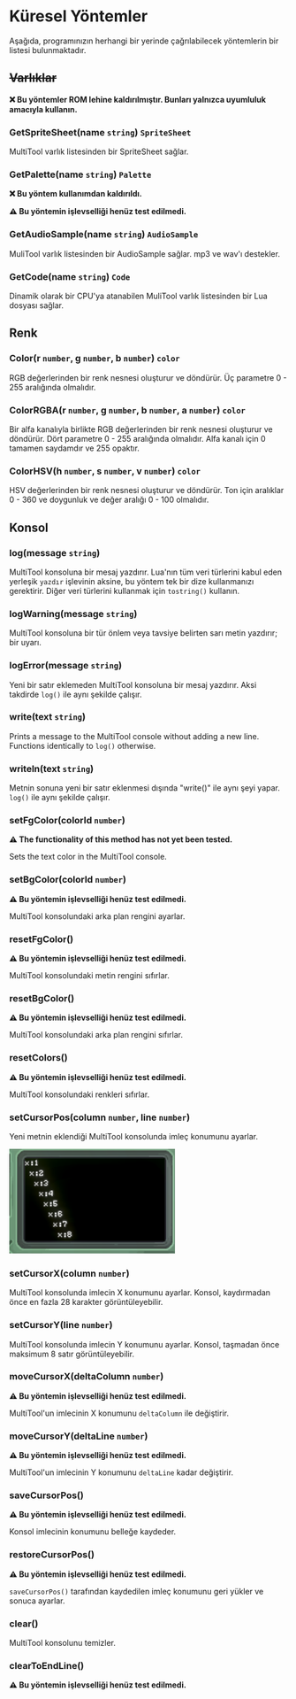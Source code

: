 # Küresel Yöntemler
Aşağıda, programınızın herhangi bir yerinde çağrılabilecek yöntemlerin bir listesi bulunmaktadır.

## ~~Varlıklar~~
**❌ Bu yöntemler ROM lehine kaldırılmıştır. Bunları yalnızca uyumluluk amacıyla kullanın.**

### GetSpriteSheet(name `string`) `SpriteSheet`
MultiTool varlık listesinden bir SpriteSheet sağlar.

### GetPalette(name `string`) `Palette`
**❌ Bu yöntem kullanımdan kaldırıldı.**

**⚠️ Bu yöntemin işlevselliği henüz test edilmedi.**

### GetAudioSample(name `string`) `AudioSample`
MuliTool varlık listesinden bir AudioSample sağlar. mp3 ve wav'ı destekler.

### GetCode(name `string`) `Code`
Dinamik olarak bir CPU'ya atanabilen MuliTool varlık listesinden bir Lua dosyası sağlar.

## Renk

### Color(r `number`, g `number`, b `number`) `color`
RGB değerlerinden bir renk nesnesi oluşturur ve döndürür. Üç parametre 0 - 255 aralığında olmalıdır.

### ColorRGBA(r `number`, g `number`, b `number`, a `number`) `color`
Bir alfa kanalıyla birlikte RGB değerlerinden bir renk nesnesi oluşturur ve döndürür. Dört parametre 0 - 255 aralığında olmalıdır. Alfa kanalı için 0 tamamen saydamdır ve 255 opaktır.

### ColorHSV(h `number`, s `number`, v `number`) `color`
HSV değerlerinden bir renk nesnesi oluşturur ve döndürür. Ton için aralıklar 0 - 360 ve doygunluk ve değer aralığı 0 - 100 olmalıdır.

## Konsol

### log(message `string`)
MultiTool konsoluna bir mesaj yazdırır. Lua'nın tüm veri türlerini kabul eden yerleşik `yazdır` işlevinin aksine, bu yöntem tek bir dize kullanmanızı gerektirir. Diğer veri türlerini kullanmak için `tostring()` kullanın.

### logWarning(message `string`)
MultiTool konsoluna bir tür önlem veya tavsiye belirten sarı metin yazdırır; bir uyarı.

### logError(message `string`)
Yeni bir satır eklemeden MultiTool konsoluna bir mesaj yazdırır. Aksi takdirde `log()` ile aynı şekilde çalışır.

### write(text `string`)
Prints a message to the MultiTool console without adding a new line. Functions identically to `log()` otherwise.

### writeln(text `string`)
Metnin sonuna yeni bir satır eklenmesi dışında "write()" ile aynı şeyi yapar. `log()` ile aynı şekilde çalışır.


### setFgColor(colorId `number`)
**⚠️ The functionality of this method has not yet been tested.**

Sets the text color in the MultiTool console.

### setBgColor(colorId `number`)
**⚠️ Bu yöntemin işlevselliği henüz test edilmedi.**

MultiTool konsolundaki arka plan rengini ayarlar.

### resetFgColor()
**⚠️ Bu yöntemin işlevselliği henüz test edilmedi.**

MultiTool konsolundaki metin rengini sıfırlar.

### resetBgColor()
**⚠️ Bu yöntemin işlevselliği henüz test edilmedi.**

MultiTool konsolundaki arka plan rengini sıfırlar.

### resetColors()
**⚠️ Bu yöntemin işlevselliği henüz test edilmedi.**

MultiTool konsolundaki renkleri sıfırlar.

### setCursorPos(column `number`, line `number`)
Yeni metnin eklendiği MultiTool konsolunda imleç konumunu ayarlar.

<img src="../../assets/docs/Global/CursorPos.png" width="300" />

### setCursorX(column `number`)
MultiTool konsolunda imlecin X konumunu ayarlar. Konsol, kaydırmadan önce en fazla 28 karakter görüntüleyebilir.

### setCursorY(line `number`)
MultiTool konsolunda imlecin Y konumunu ayarlar. Konsol, taşmadan önce maksimum 8 satır görüntüleyebilir.

### moveCursorX(deltaColumn `number`)
**⚠️ Bu yöntemin işlevselliği henüz test edilmedi.**

MultiTool'un imlecinin X konumunu `deltaColumn` ile değiştirir.

### moveCursorY(deltaLine `number`)
**⚠️ Bu yöntemin işlevselliği henüz test edilmedi.**

MultiTool'un imlecinin Y konumunu `deltaLine` kadar değiştirir.

### saveCursorPos()
**⚠️ Bu yöntemin işlevselliği henüz test edilmedi.**

Konsol imlecinin konumunu belleğe kaydeder.

### restoreCursorPos()
**⚠️ Bu yöntemin işlevselliği henüz test edilmedi.**

`saveCursorPos()` tarafından kaydedilen imleç konumunu geri yükler ve sonuca ayarlar.

### clear()
MultiTool konsolunu temizler.

### clearToEndLine()
**⚠️ Bu yöntemin işlevselliği henüz test edilmedi.**